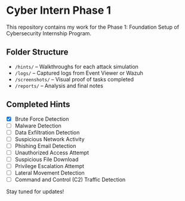 # Cyber Intern Phase 1

This repository contains my work for the Phase 1: Foundation Setup of Cybersecurity Internship Program.

## Folder Structure

- `/hints/` – Walkthroughs for each attack simulation
- `/logs/` – Captured logs from Event Viewer or Wazuh
- `/screenshots/` – Visual proof of tasks completed
- `/reports/` – Analysis and final notes

## Completed Hints

- [x] Brute Force Detection
- [ ] Malware Detection
- [ ] Data Exfiltration Detection
- [ ] Suspicious Network Activity
- [ ] Phishing Email Detection 
- [ ] Unauthorized Access Attempt 
- [ ] Suspicious File Download 
- [ ] Privilege Escalation Attempt 
- [ ] Lateral Movement Detection 
- [ ] Command and Control (C2) Traffic Detection

Stay tuned for updates!
